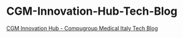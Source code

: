 # CGM-Innovation-Hub-Tech-Blog

[CGM Innovation Hub - Compugroup Medical Italy Tech Blog](https://studiofarma.github.io/CGM-Innovation-Hub-Tech-Blog/)

